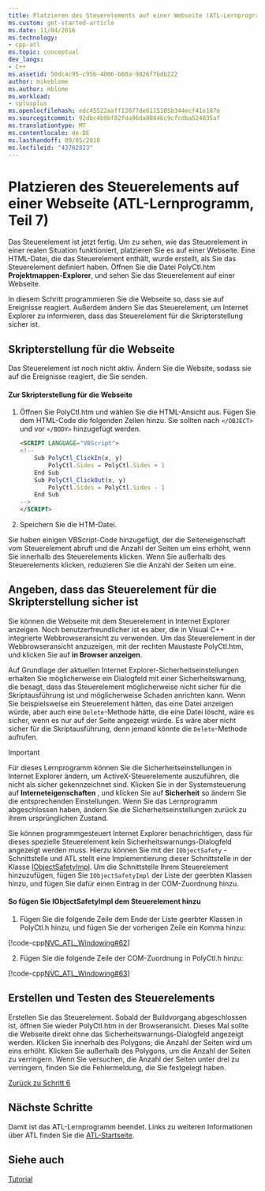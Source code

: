 ```yaml
---
title: Platzieren des Steuerelements auf einer Webseite (ATL-Lernprogramm, Teil 7) | Microsoft-Dokumentation
ms.custom: get-started-article
ms.date: 11/04/2016
ms.technology:
- cpp-atl
ms.topic: conceptual
dev_langs:
- C++
ms.assetid: 50dc4c95-c95b-4006-b88a-9826f7bdb222
author: mikeblome
ms.author: mblome
ms.workload:
- cplusplus
ms.openlocfilehash: edc45522aaff12077de6115105b344ecf41e187e
ms.sourcegitcommit: 92dbc4b9bf82fda96da80846c9cfcdba524035af
ms.translationtype: MT
ms.contentlocale: de-DE
ms.lasthandoff: 09/05/2018
ms.locfileid: "43762823"
---
```

# <a name="putting-the-control-on-a-web-page-atl-tutorial-part-7"></a>Platzieren des Steuerelements auf einer Webseite (ATL-Lernprogramm, Teil 7)

Das Steuerelement ist jetzt fertig. Um zu sehen, wie das Steuerelement in einer realen Situation funktioniert, platzieren Sie es auf einer Webseite. Eine HTML-Datei, die das Steuerelement enthält, wurde erstellt, als Sie das Steuerelement definiert haben. Öffnen Sie die Datei PolyCtl.htm **Projektmappen-Explorer**, und sehen Sie das Steuerelement auf einer Webseite.

In diesem Schritt programmieren Sie die Webseite so, dass sie auf Ereignisse reagiert. Außerdem ändern Sie das Steuerelement, um Internet Explorer zu informieren, dass das Steuerelement für die Skripterstellung sicher ist.

## <a name="scripting-the-web-page"></a>Skripterstellung für die Webseite

Das Steuerelement ist noch nicht aktiv. Ändern Sie die Website, sodass sie auf die Ereignisse reagiert, die Sie senden.

#### <a name="to-script-the-web-page"></a>Zur Skripterstellung für die Webseite

1. Öffnen Sie PolyCtl.htm und wählen Sie die HTML-Ansicht aus. Fügen Sie dem HTML-Code die folgenden Zeilen hinzu. Sie sollten nach `</OBJECT>` und vor `</BODY>` hinzugefügt werden.

    ```html
    <SCRIPT LANGUAGE="VBScript">
    <!--
        Sub PolyCtl_ClickIn(x, y)
            PolyCtl.Sides = PolyCtl.Sides + 1
        End Sub
        Sub PolyCtl_ClickOut(x, y)
            PolyCtl.Sides = PolyCtl.Sides - 1
        End Sub
    -->
    </SCRIPT>
    ```

2. Speichern Sie die HTM-Datei.

Sie haben einigen VBScript-Code hinzugefügt, der die Seiteneigenschaft vom Steuerelement abruft und die Anzahl der Seiten um eins erhöht, wenn Sie innerhalb des Steuerelements klicken. Wenn Sie außerhalb des Steuerelements klicken, reduzieren Sie die Anzahl der Seiten um eine.

## <a name="indicating-that-the-control-is-safe-for-scripting"></a>Angeben, dass das Steuerelement für die Skripterstellung sicher ist

Sie können die Webseite mit dem Steuerelement in Internet Explorer anzeigen. Noch benutzerfreundlicher ist es aber, die in Visual C++ integrierte Webbrowseransicht zu verwenden. Um das Steuerelement in der Webbrowseransicht anzuzeigen, mit der rechten Maustaste PolyCtl.htm, und klicken Sie auf **in Browser anzeigen**.

Auf Grundlage der aktuellen Internet Explorer-Sicherheitseinstellungen erhalten Sie möglicherweise ein Dialogfeld mit einer Sicherheitswarnung, die besagt, dass das Steuerelement möglicherweise nicht sicher für die Skriptausführung ist und möglicherweise Schaden anrichten kann. Wenn Sie beispielsweise ein Steuerelement hätten, das eine Datei anzeigen würde, aber auch eine `Delete`-Methode hätte, die eine Datei löscht, wäre es sicher, wenn es nur auf der Seite angezeigt würde. Es wäre aber nicht sicher für die Skriptausführung, denn jemand könnte die `Delete`-Methode aufrufen.

> [!IMPORTANT]
> Für dieses Lernprogramm können Sie die Sicherheitseinstellungen in Internet Explorer ändern, um ActiveX-Steuerelemente auszuführen, die nicht als sicher gekennzeichnet sind. Klicken Sie in der Systemsteuerung auf **Interneteigenschaften** , und klicken Sie auf **Sicherheit** so ändern Sie die entsprechenden Einstellungen. Wenn Sie das Lernprogramm abgeschlossen haben, ändern Sie die Sicherheitseinstellungen zurück zu ihrem ursprünglichen Zustand.

Sie können programmgesteuert Internet Explorer benachrichtigen, dass für dieses spezielle Steuerelement kein Sicherheitswarnungs-Dialogfeld angezeigt werden muss. Hierzu können Sie mit der `IObjectSafety` -Schnittstelle und ATL stellt eine Implementierung dieser Schnittstelle in der Klasse [IObjectSafetyImpl](../atl/reference/iobjectsafetyimpl-class.md). Um die Schnittstelle Ihrem Steuerelement hinzuzufügen, fügen Sie `IObjectSafetyImpl` der Liste der geerbten Klassen hinzu, und fügen Sie dafür einen Eintrag in der COM-Zuordnung hinzu.

#### <a name="to-add-iobjectsafetyimpl-to-the-control"></a>So fügen Sie IObjectSafetyImpl dem Steuerelement hinzu

1. Fügen Sie die folgende Zeile dem Ende der Liste geerbter Klassen in PolyCtl.h hinzu, und fügen Sie der vorherigen Zeile ein Komma hinzu:

[!code-cpp[NVC_ATL_Windowing#62](../atl/codesnippet/cpp/putting-the-control-on-a-web-page-atl-tutorial-part-7_1.h)]

2. Fügen Sie die folgende Zeile der COM-Zuordnung in PolyCtl.h hinzu:

[!code-cpp[NVC_ATL_Windowing#63](../atl/codesnippet/cpp/putting-the-control-on-a-web-page-atl-tutorial-part-7_2.h)]

## <a name="building-and-testing-the-control"></a>Erstellen und Testen des Steuerelements

Erstellen Sie das Steuerelement. Sobald der Buildvorgang abgeschlossen ist, öffnen Sie wieder PolyCtl.htm in der Browseransicht. Dieses Mal sollte die Webseite direkt ohne das Sicherheitswarnungs-Dialogfeld angezeigt werden. Klicken Sie innerhalb des Polygons; die Anzahl der Seiten wird um eins erhöht. Klicken Sie außerhalb des Polygons, um die Anzahl der Seiten zu verringern. Wenn Sie versuchen, die Anzahl der Seiten unter drei zu verringern, finden Sie die Fehlermeldung, die Sie festgelegt haben.

[Zurück zu Schritt 6](../atl/adding-a-property-page-atl-tutorial-part-6.md)

## <a name="next-steps"></a>Nächste Schritte

Damit ist das ATL-Lernprogramm beendet. Links zu weiteren Informationen über ATL finden Sie die [ATL-Startseite](../atl/active-template-library-atl-concepts.md).

## <a name="see-also"></a>Siehe auch

[Tutorial](../atl/active-template-library-atl-tutorial.md)
